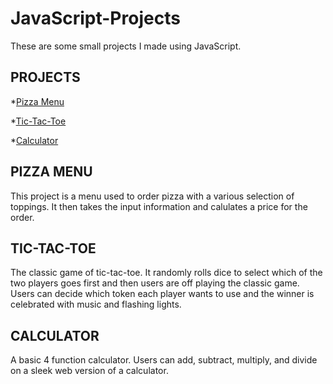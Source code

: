 # JavaScript-Projects

These are some small projects I made using JavaScript.

<h2>PROJECTS</h2>

*[Pizza Menu](https://github.com/MJ231/JavaScript-Projects/tree/main/Pizza_Project)

*[Tic-Tac-Toe](https://github.com/MJ231/JavaScript-Projects/tree/main/TicTacToe)

*[Calculator](https://github.com/MJ231/JavaScript-Projects/tree/main/JavaScript%20Projects)

<h2>PIZZA MENU</h2>

This project is a menu used to order pizza with a various selection of toppings. It then takes the input information and calulates a price for the order.

<h2>TIC-TAC-TOE</h2>

The classic game of tic-tac-toe. It randomly rolls dice to select which of the two players goes first and then
users are off playing the classic game. Users can decide which token each player wants to use and the winner is celebrated with music and flashing lights.

<h2>CALCULATOR</h2>

A basic 4 function calculator. Users can add, subtract, multiply, and divide on a sleek web version of a calculator.
